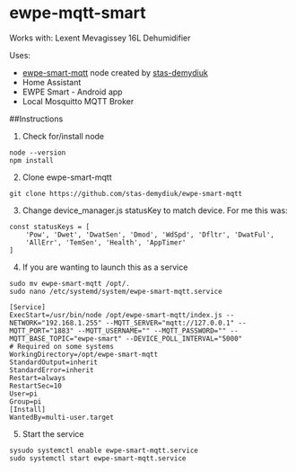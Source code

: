 # ewpe-mqtt-smart

Works with: Lexent Mevagissey 16L Dehumidifier

Uses: 
- [ewpe-smart-mqtt](https://github.com/stas-demydiuk/ewpe-smart-mqtt) node created by [stas-demydiuk](https://github.com/stas-demydiuk)
- Home Assistant
- EWPE Smart - Android app
- Local Mosquitto MQTT Broker


##Instructions

1. Check for/install node
``` 
node --version
npm install
```
2. Clone ewpe-smart-mqtt
```
git clone https://github.com/stas-demydiuk/ewpe-smart-mqtt
```
3. Change device_manager.js statusKey to match device. For me this was:
```
const statusKeys = [
    'Pow', 'Dwet', 'DwatSen', 'Dmod', 'WdSpd', 'Dfltr', 'DwatFul',
    'AllErr', 'TemSen', 'Health', 'AppTimer'
]
```
4. If you are wanting to launch this as a service
```
sudo mv ewpe-smart-mqtt /opt/.
sudo nano /etc/systemd/system/ewpe-smart-mqtt.service
```
```
[Service]
ExecStart=/usr/bin/node /opt/ewpe-smart-mqtt/index.js --NETWORK="192.168.1.255" --MQTT_SERVER="mqtt://127.0.0.1" --MQTT_PORT="1883" --MQTT_USERNAME="" --MQTT_PASSWORD="" --MQTT_BASE_TOPIC="ewpe-smart" --DEVICE_POLL_INTERVAL="5000" 
# Required on some systems
WorkingDirectory=/opt/ewpe-smart-mqtt
StandardOutput=inherit
StandardError=inherit
Restart=always
RestartSec=10
User=pi
Group=pi
[Install]
WantedBy=multi-user.target
```
5. Start the service
```
sysudo systemctl enable ewpe-smart-mqtt.service
sudo systemctl start ewpe-smart-mqtt.service
```
